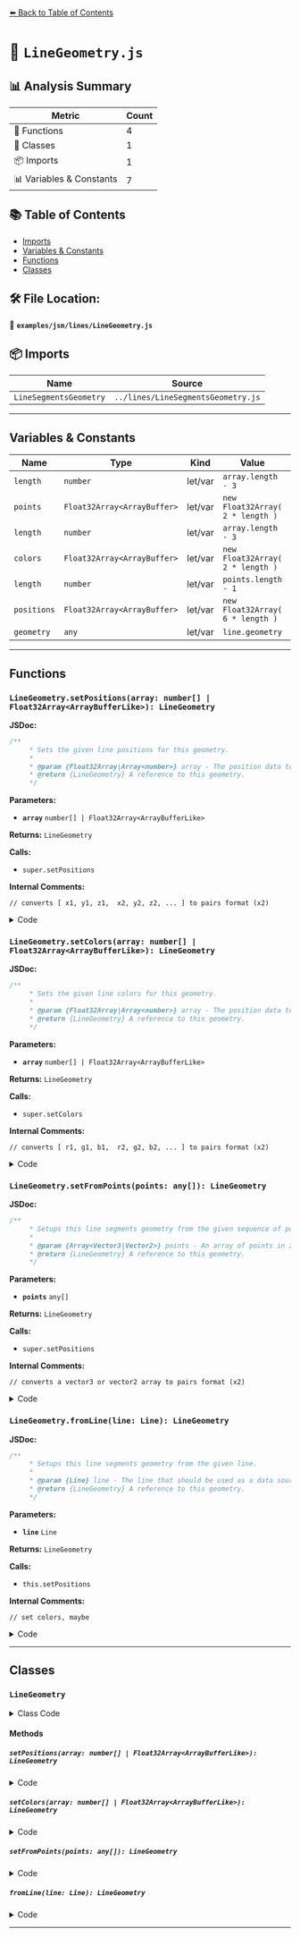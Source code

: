 [⬅️ Back to Table of Contents](../../../index.md)

# 📄 `LineGeometry.js`

## 📊 Analysis Summary

| Metric | Count |
|--------|-------|
| 🔧 Functions | 4 |
| 🧱 Classes | 1 |
| 📦 Imports | 1 |
| 📊 Variables & Constants | 7 |

## 📚 Table of Contents

- [Imports](#imports)
- [Variables & Constants](#variables-constants)
- [Functions](#functions)
- [Classes](#classes)

## 🛠️ File Location:
📂 **`examples/jsm/lines/LineGeometry.js`**

## 📦 Imports

| Name | Source |
|------|--------|
| `LineSegmentsGeometry` | `../lines/LineSegmentsGeometry.js` |


---

## Variables & Constants

| Name | Type | Kind | Value | Exported |
|------|------|------|-------|----------|
| `length` | `number` | let/var | `array.length - 3` | ✗ |
| `points` | `Float32Array<ArrayBuffer>` | let/var | `new Float32Array( 2 * length )` | ✗ |
| `length` | `number` | let/var | `array.length - 3` | ✗ |
| `colors` | `Float32Array<ArrayBuffer>` | let/var | `new Float32Array( 2 * length )` | ✗ |
| `length` | `number` | let/var | `points.length - 1` | ✗ |
| `positions` | `Float32Array<ArrayBuffer>` | let/var | `new Float32Array( 6 * length )` | ✗ |
| `geometry` | `any` | let/var | `line.geometry` | ✗ |


---

## Functions

### `LineGeometry.setPositions(array: number[] | Float32Array<ArrayBufferLike>): LineGeometry`

**JSDoc:**
```typescript
/**
	 * Sets the given line positions for this geometry.
	 *
	 * @param {Float32Array|Array<number>} array - The position data to set.
	 * @return {LineGeometry} A reference to this geometry.
	 */
```

**Parameters:**

- **`array`** `number[] | Float32Array<ArrayBufferLike>`

**Returns:** `LineGeometry`

**Calls:**

- `super.setPositions`

**Internal Comments:**
```
// converts [ x1, y1, z1,  x2, y2, z2, ... ] to pairs format (x2)
```

<details><summary>Code</summary>

```typescript
setPositions( array ) {

		// converts [ x1, y1, z1,  x2, y2, z2, ... ] to pairs format

		const length = array.length - 3;
		const points = new Float32Array( 2 * length );

		for ( let i = 0; i < length; i += 3 ) {

			points[ 2 * i ] = array[ i ];
			points[ 2 * i + 1 ] = array[ i + 1 ];
			points[ 2 * i + 2 ] = array[ i + 2 ];

			points[ 2 * i + 3 ] = array[ i + 3 ];
			points[ 2 * i + 4 ] = array[ i + 4 ];
			points[ 2 * i + 5 ] = array[ i + 5 ];

		}

		super.setPositions( points );

		return this;

	}
```
</details>

### `LineGeometry.setColors(array: number[] | Float32Array<ArrayBufferLike>): LineGeometry`

**JSDoc:**
```typescript
/**
	 * Sets the given line colors for this geometry.
	 *
	 * @param {Float32Array|Array<number>} array - The position data to set.
	 * @return {LineGeometry} A reference to this geometry.
	 */
```

**Parameters:**

- **`array`** `number[] | Float32Array<ArrayBufferLike>`

**Returns:** `LineGeometry`

**Calls:**

- `super.setColors`

**Internal Comments:**
```
// converts [ r1, g1, b1,  r2, g2, b2, ... ] to pairs format (x2)
```

<details><summary>Code</summary>

```typescript
setColors( array ) {

		// converts [ r1, g1, b1,  r2, g2, b2, ... ] to pairs format

		const length = array.length - 3;
		const colors = new Float32Array( 2 * length );

		for ( let i = 0; i < length; i += 3 ) {

			colors[ 2 * i ] = array[ i ];
			colors[ 2 * i + 1 ] = array[ i + 1 ];
			colors[ 2 * i + 2 ] = array[ i + 2 ];

			colors[ 2 * i + 3 ] = array[ i + 3 ];
			colors[ 2 * i + 4 ] = array[ i + 4 ];
			colors[ 2 * i + 5 ] = array[ i + 5 ];

		}

		super.setColors( colors );

		return this;

	}
```
</details>

### `LineGeometry.setFromPoints(points: any[]): LineGeometry`

**JSDoc:**
```typescript
/**
	 * Setups this line segments geometry from the given sequence of points.
	 *
	 * @param {Array<Vector3|Vector2>} points - An array of points in 2D or 3D space.
	 * @return {LineGeometry} A reference to this geometry.
	 */
```

**Parameters:**

- **`points`** `any[]`

**Returns:** `LineGeometry`

**Calls:**

- `super.setPositions`

**Internal Comments:**
```
// converts a vector3 or vector2 array to pairs format (x2)
```

<details><summary>Code</summary>

```typescript
setFromPoints( points ) {

		// converts a vector3 or vector2 array to pairs format

		const length = points.length - 1;
		const positions = new Float32Array( 6 * length );

		for ( let i = 0; i < length; i ++ ) {

			positions[ 6 * i ] = points[ i ].x;
			positions[ 6 * i + 1 ] = points[ i ].y;
			positions[ 6 * i + 2 ] = points[ i ].z || 0;

			positions[ 6 * i + 3 ] = points[ i + 1 ].x;
			positions[ 6 * i + 4 ] = points[ i + 1 ].y;
			positions[ 6 * i + 5 ] = points[ i + 1 ].z || 0;

		}

		super.setPositions( positions );

		return this;

	}
```
</details>

### `LineGeometry.fromLine(line: Line): LineGeometry`

**JSDoc:**
```typescript
/**
	 * Setups this line segments geometry from the given line.
	 *
	 * @param {Line} line - The line that should be used as a data source for this geometry.
	 * @return {LineGeometry} A reference to this geometry.
	 */
```

**Parameters:**

- **`line`** `Line`

**Returns:** `LineGeometry`

**Calls:**

- `this.setPositions`

**Internal Comments:**
```
// set colors, maybe
```

<details><summary>Code</summary>

```typescript
fromLine( line ) {

		const geometry = line.geometry;

		this.setPositions( geometry.attributes.position.array ); // assumes non-indexed

		// set colors, maybe

		return this;

	}
```
</details>


---

## Classes

### `LineGeometry`

<details><summary>Class Code</summary>

```ts
class LineGeometry extends LineSegmentsGeometry {

	/**
	 * Constructs a new line geometry.
	 */
	constructor() {

		super();

		/**
		 * This flag can be used for type testing.
		 *
		 * @type {boolean}
		 * @readonly
		 * @default true
		 */
		this.isLineGeometry = true;

		this.type = 'LineGeometry';

	}

	/**
	 * Sets the given line positions for this geometry.
	 *
	 * @param {Float32Array|Array<number>} array - The position data to set.
	 * @return {LineGeometry} A reference to this geometry.
	 */
	setPositions( array ) {

		// converts [ x1, y1, z1,  x2, y2, z2, ... ] to pairs format

		const length = array.length - 3;
		const points = new Float32Array( 2 * length );

		for ( let i = 0; i < length; i += 3 ) {

			points[ 2 * i ] = array[ i ];
			points[ 2 * i + 1 ] = array[ i + 1 ];
			points[ 2 * i + 2 ] = array[ i + 2 ];

			points[ 2 * i + 3 ] = array[ i + 3 ];
			points[ 2 * i + 4 ] = array[ i + 4 ];
			points[ 2 * i + 5 ] = array[ i + 5 ];

		}

		super.setPositions( points );

		return this;

	}

	/**
	 * Sets the given line colors for this geometry.
	 *
	 * @param {Float32Array|Array<number>} array - The position data to set.
	 * @return {LineGeometry} A reference to this geometry.
	 */
	setColors( array ) {

		// converts [ r1, g1, b1,  r2, g2, b2, ... ] to pairs format

		const length = array.length - 3;
		const colors = new Float32Array( 2 * length );

		for ( let i = 0; i < length; i += 3 ) {

			colors[ 2 * i ] = array[ i ];
			colors[ 2 * i + 1 ] = array[ i + 1 ];
			colors[ 2 * i + 2 ] = array[ i + 2 ];

			colors[ 2 * i + 3 ] = array[ i + 3 ];
			colors[ 2 * i + 4 ] = array[ i + 4 ];
			colors[ 2 * i + 5 ] = array[ i + 5 ];

		}

		super.setColors( colors );

		return this;

	}

	/**
	 * Setups this line segments geometry from the given sequence of points.
	 *
	 * @param {Array<Vector3|Vector2>} points - An array of points in 2D or 3D space.
	 * @return {LineGeometry} A reference to this geometry.
	 */
	setFromPoints( points ) {

		// converts a vector3 or vector2 array to pairs format

		const length = points.length - 1;
		const positions = new Float32Array( 6 * length );

		for ( let i = 0; i < length; i ++ ) {

			positions[ 6 * i ] = points[ i ].x;
			positions[ 6 * i + 1 ] = points[ i ].y;
			positions[ 6 * i + 2 ] = points[ i ].z || 0;

			positions[ 6 * i + 3 ] = points[ i + 1 ].x;
			positions[ 6 * i + 4 ] = points[ i + 1 ].y;
			positions[ 6 * i + 5 ] = points[ i + 1 ].z || 0;

		}

		super.setPositions( positions );

		return this;

	}

	/**
	 * Setups this line segments geometry from the given line.
	 *
	 * @param {Line} line - The line that should be used as a data source for this geometry.
	 * @return {LineGeometry} A reference to this geometry.
	 */
	fromLine( line ) {

		const geometry = line.geometry;

		this.setPositions( geometry.attributes.position.array ); // assumes non-indexed

		// set colors, maybe

		return this;

	}

}
```
</details>

#### Methods

##### `setPositions(array: number[] | Float32Array<ArrayBufferLike>): LineGeometry`

<details><summary>Code</summary>

```ts
setPositions( array ) {

		// converts [ x1, y1, z1,  x2, y2, z2, ... ] to pairs format

		const length = array.length - 3;
		const points = new Float32Array( 2 * length );

		for ( let i = 0; i < length; i += 3 ) {

			points[ 2 * i ] = array[ i ];
			points[ 2 * i + 1 ] = array[ i + 1 ];
			points[ 2 * i + 2 ] = array[ i + 2 ];

			points[ 2 * i + 3 ] = array[ i + 3 ];
			points[ 2 * i + 4 ] = array[ i + 4 ];
			points[ 2 * i + 5 ] = array[ i + 5 ];

		}

		super.setPositions( points );

		return this;

	}
```
</details>

##### `setColors(array: number[] | Float32Array<ArrayBufferLike>): LineGeometry`

<details><summary>Code</summary>

```ts
setColors( array ) {

		// converts [ r1, g1, b1,  r2, g2, b2, ... ] to pairs format

		const length = array.length - 3;
		const colors = new Float32Array( 2 * length );

		for ( let i = 0; i < length; i += 3 ) {

			colors[ 2 * i ] = array[ i ];
			colors[ 2 * i + 1 ] = array[ i + 1 ];
			colors[ 2 * i + 2 ] = array[ i + 2 ];

			colors[ 2 * i + 3 ] = array[ i + 3 ];
			colors[ 2 * i + 4 ] = array[ i + 4 ];
			colors[ 2 * i + 5 ] = array[ i + 5 ];

		}

		super.setColors( colors );

		return this;

	}
```
</details>

##### `setFromPoints(points: any[]): LineGeometry`

<details><summary>Code</summary>

```ts
setFromPoints( points ) {

		// converts a vector3 or vector2 array to pairs format

		const length = points.length - 1;
		const positions = new Float32Array( 6 * length );

		for ( let i = 0; i < length; i ++ ) {

			positions[ 6 * i ] = points[ i ].x;
			positions[ 6 * i + 1 ] = points[ i ].y;
			positions[ 6 * i + 2 ] = points[ i ].z || 0;

			positions[ 6 * i + 3 ] = points[ i + 1 ].x;
			positions[ 6 * i + 4 ] = points[ i + 1 ].y;
			positions[ 6 * i + 5 ] = points[ i + 1 ].z || 0;

		}

		super.setPositions( positions );

		return this;

	}
```
</details>

##### `fromLine(line: Line): LineGeometry`

<details><summary>Code</summary>

```ts
fromLine( line ) {

		const geometry = line.geometry;

		this.setPositions( geometry.attributes.position.array ); // assumes non-indexed

		// set colors, maybe

		return this;

	}
```
</details>


---